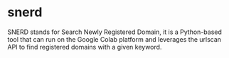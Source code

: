 # snerd
SNERD stands for Search Newly Registered Domain, it is a Python-based tool that can run on the Google Colab platform and leverages the urlscan API to find registered domains with a given keyword.
